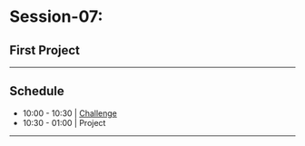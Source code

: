 # Session-07: 

## First Project

--- 
## Schedule

- 10:00 - 10:30 | [Challenge](http://www.flexboxdefense.com/)
- 10:30 - 01:00 | Project

---